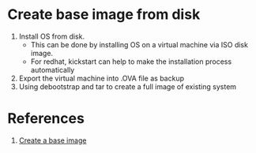 # Create base image from disk
1. Install OS from disk. 
   - This can be done by installing OS on a virtual machine via ISO disk image.
   - For redhat, kickstart can help to make the installation process automatically
2. Export the virtual machine into .OVA file as backup
3. Using debootstrap and tar to create a full image of existing system

# References
1. [Create a base image](https://docs.docker.com/develop/develop-images/baseimages/)
